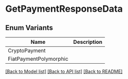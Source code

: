 # GetPaymentResponseData

## Enum Variants

| Name | Description |
|---- | -----|
| CryptoPayment |  |
| FiatPaymentPolymorphic |  |

[[Back to Model list]](../README.md#documentation-for-models) [[Back to API list]](../README.md#documentation-for-api-endpoints) [[Back to README]](../README.md)


